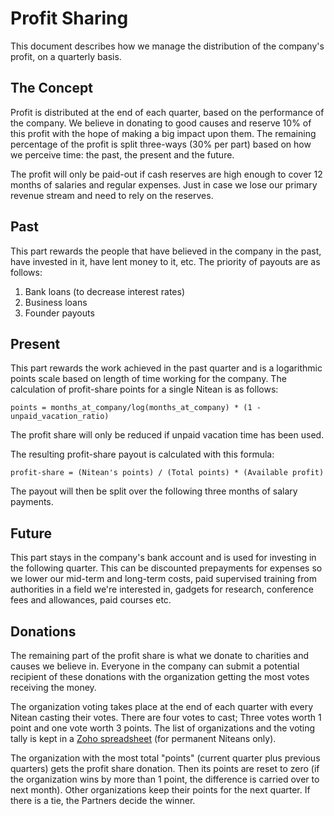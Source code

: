 # Profit Sharing

This document describes how we manage the distribution of the company's profit, on a quarterly basis.

## The Concept

Profit is distributed at the end of each quarter, based on the performance of the company. We believe in donating to good causes and reserve 10% of this profit with the hope of making a big impact upon them. The remaining percentage of the profit is split three-ways (30% per part) based on how we perceive time: the past, the present and the future.

The profit will only be paid-out if cash reserves are high enough to cover 12 months of salaries and regular expenses. Just in case we lose our primary revenue stream and need to rely on the reserves.


## Past

This part rewards the people that have believed in the company in the past, have invested in it, have lent money to it, etc. The priority of payouts are as follows:

1. Bank loans (to decrease interest rates)
2. Business loans
3. Founder payouts


## Present

This part rewards the work achieved in the past quarter and is a logarithmic points scale based on length of time working for the company. The calculation of profit-share points for a single Nitean is as follows:

    points = months_at_company/log(months_at_company) * (1 - unpaid_vacation_ratio)

The profit share will only be reduced if unpaid vacation time has been used.

The resulting profit-share payout is calculated with this formula:

    profit-share = (Nitean's points) / (Total points) * (Available profit)

The payout will then be split over the following three months of salary payments.

## Future

This part stays in the company's bank account and is used for investing in the following quarter. This can be discounted prepayments for expenses so we lower our mid-term and long-term costs, paid supervised training from authorities in a field we're interested in, gadgets for research, conference fees and allowances, paid courses etc.


## Donations

The remaining part of the profit share is what we donate to charities and causes we believe in. Everyone in the company can submit a potential recipient of these donations with the organization getting the most votes receiving the money.

The organization voting takes place at the end of each quarter with every Nitean casting their votes. There are four votes to cast; Three votes worth 1 point and one vote worth 3 points. The list of organizations and the voting tally is kept in a [Zoho spreadsheet](https://docs.zoho.eu/file/wtxljad4438a51ea04a59b5dce7d3dce0d0ac) (for permanent Niteans only).

The organization with the most total "points" (current quarter plus previous quarters) gets the profit share donation. Then its points are reset to zero (if the organization wins by more than 1 point, the difference is carried over to next month). Other organizations keep their points for the next quarter. If there is a tie, the Partners decide the winner.
